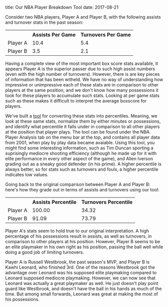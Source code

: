 title: Our NBA Player Breakdown Tool
date: 2017-08-21

<!-- <iframe align="center" width="280" height="155" src="https://www.youtube.com/embed/9ziXpIPAhD4" frameborder="0" allowfullscreen></iframe> -->

Consider two NBA players, Player A and Player B, with the following assists and turnover stats in the past season:

<table>
    <tr>
        <th></th>
        <th>Assists Per Game</th>
        <th>Turnovers Per Game</th>
    </tr>
    <tr>
        <td>Player A</td>
        <td>10.4</td>
        <td>5.4</td>
    </tr>
    <tr>
        <td>Player B</td>
        <td>3.5</td>
        <td>2.1</td>
    </tr>
</table>



Having a complete view of the most important box score stats available, it appears Player A is the superior passer due to such high assist numbers (even with the high number of turnovers). However, there is are key pieces of information that has been witheld. We have no way of understanding how impressive or unimpressive each of these stats are in comparison to other players at the same position, and we don't know how many possessions it took for these players to accumulate such stats. Looking at per game stats such as these makes it difficult to interpret the average boxscore for players.

We've built a [tool](/nba_player_breakdowns) for converting these stats into percentiles. Meaning, we look at these same stats, normalize them by either minutes or possessions, and identify what percentile it falls under in comparison to all other players at the position that player plays. The tool can be found under the NBA Player Analysis tab on the menu bar at the top, and contains all player data from 2001, when play by play data became avaiable. Using this tool, you might find some interesting information, such as Tim Duncan sporting a suprisingly mediocre shooting efficiency (although he made up for it with elite performance in every other aspect of the game), and Allen Iverson grading out as a sneaky good defender (in his prime). A higher percentile is always better, so for stats such as turnovers and fouls, a higher percentile indicates low values.

Going back to the original comparison between Player A and Player B: here's how they grade out in terms of assists and turnovers using our tool:

<table>
    <tr>
        <th></th>
        <th>Assists Percentile</th>
        <th>Turnovers Percentile</th>
    </tr>
    <tr>
        <td>Player A</td>
        <td>100.00</td>
        <td>34.32</td>
    </tr>
    <tr>
        <td>Player B</td>
        <td>91.09</td>
        <td>73.79</td>
    </tr>
</table>


Player A's stats seem to hold true to our original interpretation. A high percentage of his possessions result in assists, as well as turnovers, in comparison to other players at his position. However, Player B seems to be an elite playmaker in his own right as his position, passing the ball well while doing a good job of limiting turnovers.

Player A is Russell Westbrook, the past season's MVP, and Player B is Kawhi Leonard, who finished 3rd. One of the reasons Westbrook got the advantage over Leonard was his supposed elite playmaking compared to Leonard supposed mediocre playmaking. However, we can now see that Leonard was actually a great playmaker as well. He just doesn't play point guard like Westbrook, and doesn't have the ball in his hands as much of the time. But among small forwards, Leonard was great at making the most of his possessions.


